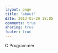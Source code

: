 ```yaml
---
layout: page
title: "about"
date: 2013-05-29 18:05
comments: true
sharing: true
footer: true
---
```


C Programmer
